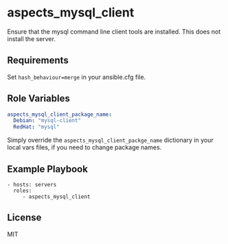 aspects_mysql_client
========

Ensure that the mysql command line client tools are installed. This does not install the server.

Requirements
------------

Set ```hash_behaviour=merge``` in your ansible.cfg file.

Role Variables
--------------

```yaml
aspects_mysql_client_package_name:
  Debian: "mysql-client"
  RedHat: "mysql"
```
Simply override the ```aspects_mysql_client_packge_name``` dictionary in your local vars files, if you need to change package names.

Example Playbook
-------------------------

    - hosts: servers
      roles:
         - aspects_mysql_client

License
-------

MIT
